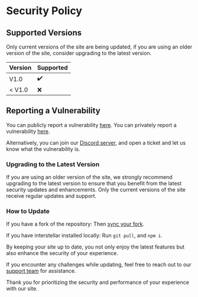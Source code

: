 # Security Policy

## Supported Versions

Only current versions of the site are being updated, if you are using an older version of the site, consider upgrading to the latest version.

| Version | Supported |
| ------- | --------- |
| V1.0  | ✔️        |
| < V1.0  | :x:       |

## Reporting a Vulnerability

You can publicly report a vulnerability [here](https://github.com/Aluben-service/Aluben-Node/issues/new?assignees=&labels=&projects=&template=security.md&title=%5BHACK%5D).
You can privately report a vulnerability [here](https://github.com/Aluben-service/Aluben-Node/security/advisories/new).

Alternatively, you can join our [Discord server](https://discord.gg/sR94jHBU), and open a ticket and let us know what the vulnerability is.

### Upgrading to the Latest Version

If you are using an older version of the site, we strongly recommend upgrading to the latest version to ensure that you benefit from the latest security updates and enhancements. Only the current versions of the site receive regular updates and support.

### How to Update

If you have a fork of the repository:
Then [sync your fork](https://docs.github.com/en/pull-requests/collaborating-with-pull-requests/working-with-forks/syncing-a-fork).

If you have interstellar installed locally:
Run `git pull`, and `npm i`.

By keeping your site up to date, you not only enjoy the latest features but also enhance the security of your experience.

If you encounter any challenges while updating, feel free to reach out to our [support team](https://discord.gg/sR94jHBU) for assistance.

Thank you for prioritizing the security and performance of your experience with our site.
